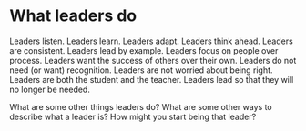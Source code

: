 # What leaders do

Leaders listen. Leaders learn. Leaders adapt. Leaders think ahead. Leaders are consistent. Leaders lead by example. Leaders focus on people over process. Leaders want the success of others over their own. Leaders do not need (or want) recognition. Leaders are not worried about being right. Leaders are both the student and the teacher. Leaders lead so that they will no longer be needed.

What are some other things leaders do? What are some other ways to describe what a leader is? How might you start being that leader?

